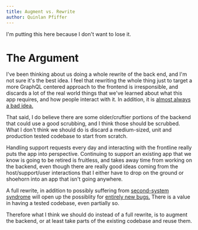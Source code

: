 ```yaml
---
title: Augment vs. Rewrite
author: Quinlan Pfiffer
---
```


I'm putting this here because I don't want to lose it.

# The Argument

I've been thinking about us doing a whole rewrite of the back end, and I'm
not sure it's the best idea. I feel that rewriting the whole thing just to
target a more GraphQL centered approach to the frontend is irresponsible, and
discards a lot of the real world things that we've learned about what this app
requires, and how people interact with it. In addition, it is [almost always a
bad idea.](https://www.joelonsoftware.com/2000/04/06/things-you-should-never-do-part-i/)

That said, I do believe there are some older/cruftier portions of the
backend that could use a good scrubbing, and I think those should be scrubbed.
What I don't think we should do is discard a medium-sized, unit and production 
tested codebase to start from scratch.

Handling support requests every day and interacting with the frontline
really puts the app into perspective. Continuing to support an existing app that
we know is going to be retired is fruitless, and takes away time from working on
the backend, even though there are really good ideas coming from the
host/support/user interactions that I either have to drop on the ground or
shoehorn into an app that isn't going anywhere.

A full rewrite, in addition to possibly suffering from [second-system syndrome](https://en.wikipedia.org/wiki/Second-system_effect) will open up the possiblity for [entirely new bugs.](http://state.shithouse.tv/)
There is a value in having a tested codebase, even partially so. 

Therefore what I think we should do instead of a full rewrite, is to augment
the backend, or at least take parts of the existing codebase and reuse them.

